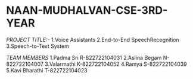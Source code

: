 
# NAAN-MUDHALVAN-CSE-3RD-YEAR
*PROJECT TITLE:-*
1.Voice Assistants
2.End-to-End SpeechRecognition
3.Speech-to-Text System

*TEAM MEMBERS*
1.Padma Sri R-822722104031
2.Aslina Begam N-822722104007
3.Valarmathi K-822722104052
4.Ramya S-822722104039
5.Kavi Bharathi T-822722104023
